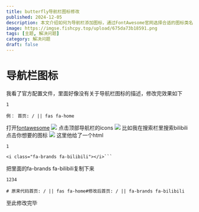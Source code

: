 ```yaml
---
title: butterfly导航栏图标修改
published: 2024-12-05
description: 本文介绍如何为导航栏添加图标，通过FontAwesome官网选择合适的图标类名，并替换官方配置中的图标名称，实现自定义导航栏图标的效果。
image: https://imgse.fishcpy.top/upload/675da73b18591.png
tags: [主题, 解决问题]
category: 解决问题
draft: false
---
```


# 导航栏图标

我看了官方配置文件，里面好像没有关于导航栏图标的描述，修改完效果如下

    1

    例： 首页: / || fas fa-home

打开[fontawesome](https://fontawesome.com/) ![](https://blogpng.fishcpy.top/mengmengmao/2024/12/05/6751acefe84bf.png) 点击顶部导航栏的icons ![](https://blogpng.fishcpy.top/mengmengmao/2024/12/05/6751ad8fe887b.png) 比如我在搜索栏里搜索bilibili 点击你想要的图标 ![](https://blogpng.mengmengmao.cn/mengmengmao/2024/12/05/6751ade0a08b5.png) 这里他给了一个html

    1

    <i class="fa-brands fa-bilibili"></i>```

把里面的fa-brands fa-bilibili复制下来

    1234

    # 原来代码首页: / || fas fa-home#修改后首页: / || fa-brands fa-bilibili

至此修改完毕